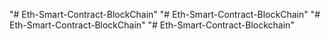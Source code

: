 "# Eth-Smart-Contract-BlockChain" 
"# Eth-Smart-Contract-BlockChain" 
"# Eth-Smart-Contract-BlockChain" 
"# Eth-Smart-Contract-Blockchain" 
